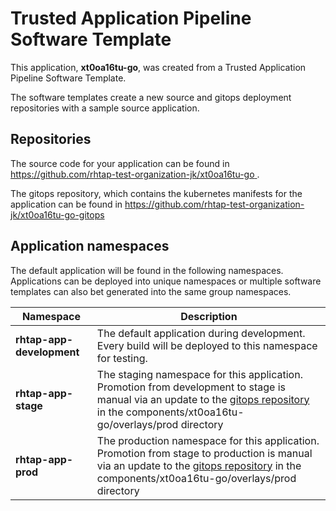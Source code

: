 # Trusted Application Pipeline Software Template

This application, **xt0oa16tu-go**, was created from a Trusted Application Pipeline Software Template.

The software templates create a new source and gitops deployment repositories with a sample source application. 

## Repositories

The source code for your application can be found in [https://github.com/rhtap-test-organization-jk/xt0oa16tu-go ](https://github.com/rhtap-test-organization-jk/xt0oa16tu-go ).
 
The gitops repository, which contains the kubernetes manifests for the application can be found in 
[https://github.com/rhtap-test-organization-jk/xt0oa16tu-go-gitops ](https://github.com/rhtap-test-organization-jk/xt0oa16tu-go-gitops ) 

## Application namespaces 

The default application will be found in the following namespaces. Applications can be deployed into unique namespaces or multiple software templates can also bet generated into the same group namespaces.  

|  Namespace   |  Description   |  
| -------- | -------- |   
| **rhtap-app-development** | The default application during development. Every build will be deployed to this namespace for testing. | 
| **rhtap-app-stage** | The staging namespace for this application. Promotion from development to stage is manual via an update to the [gitops repository](https://github.com/rhtap-test-organization-jk/xt0oa16tu-go-gitops ) in the components/xt0oa16tu-go/overlays/prod directory |  
| **rhtap-app-prod** | The production namespace for this application. Promotion from stage to production is manual via an update to the [gitops repository](https://github.com/rhtap-test-organization-jk/xt0oa16tu-go-gitops ) in the components/xt0oa16tu-go/overlays/prod directory | 